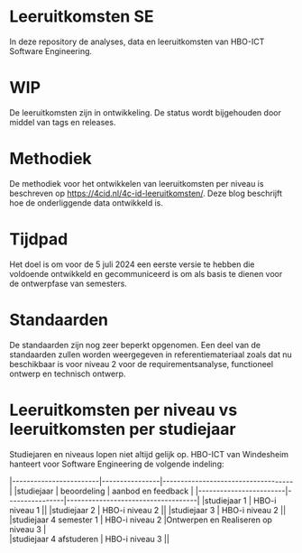 # Leeruitkomsten SE
In deze repository de analyses, data en leeruitkomsten van HBO-ICT Software Engineering.

# WIP  
De leeruitkomsten zijn in ontwikkeling. De status wordt bijgehouden door middel van tags en releases.  

# Methodiek  
De methodiek voor het ontwikkelen van leeruitkomsten per niveau is beschreven op https://4cid.nl/4c-id-leeruitkomsten/. Deze blog beschrijft hoe de onderliggende data ontwikkeld is.

# Tijdpad
Het doel is om voor de 5 juli 2024 een eerste versie te hebben die voldoende ontwikkeld en gecommuniceerd is om als basis te dienen voor de ontwerpfase van semesters.

# Standaarden  
De standaarden zijn nog zeer beperkt opgenomen. Een deel van de standaarden zullen worden  weergegeven in referentiemateriaal zoals dat nu beschikbaar is voor niveau 2 voor de requirementsanalyse, functioneel ontwerp en technisch ontwerp.

# Leeruitkomsten per niveau vs leeruitkomsten per studiejaar
Studiejaren en niveaus lopen niet altijd gelijk op. HBO-ICT van Windesheim hanteert voor Software Engineering de volgende indeling:

|------------------------|----------------|------------------------------------|
|studiejaar              | beoordeling    | aanbod en feedback                 |
|------------------------|----------------|------------------------------------|
|studiejaar 1            | HBO-i niveau 1 ||
|studiejaar 2            | HBO-i niveau 2 ||
|studiejaar 3            | HBO-i niveau 2 ||
|studiejaar 4 semester 1 | HBO-i niveau 2 |Ontwerpen en Realiseren op niveau 3 |   
|studiejaar 4 afstuderen | HBO-i niveau 3 ||
